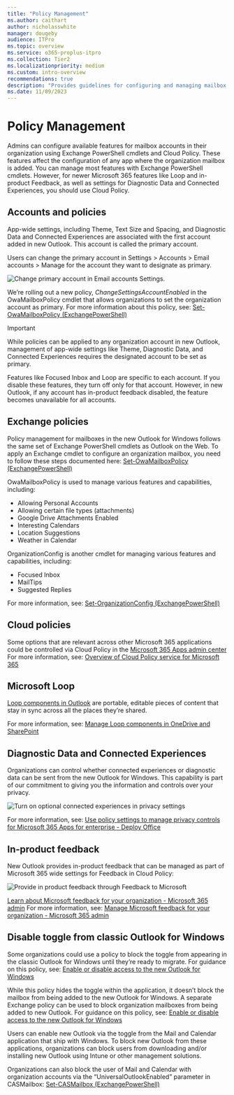 ```yaml
---
title: "Policy Management"
ms.author: caithart
author: nicholasswhite
manager: dougeby
audience: ITPro
ms.topic: overview
ms.service: o365-proplus-itpro
ms.collection: Tier2
ms.localizationpriority: medium
ms.custom: intro-overview
recommendations: true
description: "Provides guidelines for configuring and managing mailbox accounts and features in Microsoft 365 using Exchange PowerShell cmdlets and Cloud Policy."
ms.date: 11/09/2023
---
```


# Policy Management
Admins can configure available features for mailbox accounts in their organization using Exchange PowerShell cmdlets and Cloud Policy. These features affect the configuration of any app where the organization mailbox is added. You can manage most features with Exchange PowerShell cmdlets. However, for newer Microsoft 365 features like Loop and in-product Feedback, as well as settings for Diagnostic Data and Connected Experiences, you should use Cloud Policy.

## Accounts and policies
App-wide settings, including Theme, Text Size and Spacing, and Diagnostic Data and Connected Experiences are associated with the first account added in new Outlook. This account is called the primary account. 

Users can change the primary account in Settings > Accounts > Email accounts > Manage for the account they want to designate as primary.

![Change primary account in Email accounts Settings.](/DeployOffice/images/new-outlook/policy-email-accounts-settings.png)

We’re rolling out a new policy, *ChangeSettingsAccountEnabled* in the OwaMailboxPolicy cmdlet that allows organizations to set the organization account as primary. For more information about this policy, see: [Set-OwaMailboxPolicy (ExchangePowerShell)](/powershell/module/exchange/set-owamailboxpolicy#-changesettingsaccountenabled)

> [!IMPORTANT]
> While policies can be applied to any organization account in new Outlook, management of app-wide settings like Theme, Diagnostic Data, and Connected Experiences requires the designated account to be set as primary.

Features like Focused Inbox and Loop are specific to each account. If you disable these features, they turn off only for that account. However, in new Outlook, if any account has in-product feedback disabled, the feature becomes unavailable for all accounts.

## Exchange policies
Policy management for mailboxes in the new Outlook for Windows follows the same set of Exchange PowerShell cmdlets as Outlook on the Web. To apply an Exchange cmdlet to configure an organization mailbox, you need to follow these steps documented here: [Set-OwaMailboxPolicy (ExchangePowerShell)](/powershell/module/exchange/set-owamailboxpolicy#examples)

OwaMailboxPolicy is used to manage various features and capabilities, including:
- Allowing Personal Accounts
- Allowing certain file types (attachments)
- Google Drive Attachments Enabled
- Interesting Calendars
- Location Suggestions
- Weather in Calendar

OrganizationConfig is another cmdlet for managing various features and capabilities, including:
- Focused Inbox
- MailTips
- Suggested Replies

For more information, see: [Set-OrganizationConfig (ExchangePowerShell)](/powershell/module/exchange/set-organizationconfig)

## Cloud policies
Some options that are relevant across other Microsoft 365 applications could be controlled via Cloud Policy in the  [Microsoft 365 Apps admin center](https://config.office.com)
For more information, see: [Overview of Cloud Policy service for Microsoft 365](/deployoffice/admincenter/overview-cloud-policy.md)

## Microsoft Loop
[Loop components in Outlook](https://support.microsoft.com/office/use-loop-components-in-outlook-9b47c279-011d-4042-bd7f-8bbfca0cb136) are portable, editable pieces of content that stay in sync across all the places they’re shared.

For more information, see: [Manage Loop components in OneDrive and SharePoint](/microsoft-365/loop/loop-components-configuration)

## Diagnostic Data and Connected Experiences
Organizations can control whether connected experiences or diagnostic data can be sent from the new Outlook for Windows. This capability is part of our commitment to giving you the information and controls over your privacy.

![Turn on optional connected experiences in privacy settings](/DeployOffice/images/new-outlook/policy-privacy-settings.png)

For more information, see: [Use policy settings to manage privacy controls for Microsoft 365 Apps for enterprise - Deploy Office](/deployoffice/privacy/manage-privacy-controls)

## In-product feedback
New Outlook provides in-product feedback that can be managed as part of Microsoft 365 wide settings for Feedback in Cloud Policy:

![Provide in product feedback through Feedback to Microsoft](/DeployOffice/images/new-outlook/policy-feeback.png)

[Learn about Microsoft feedback for your organization - Microsoft 365 admin](/microsoft-365/admin/misc/feedback-user-control#in-product-feedback)
For more information, see: [Manage Microsoft feedback for your organization - Microsoft 365 admin](/microsoft-365/admin/manage/manage-feedback-ms-org)

## Disable toggle from classic Outlook for Windows
Some organizations could use a policy to block the toggle from appearing in the classic Outlook for Windows until they’re ready to migrate. For guidance on this policy, see: [Enable or disable access to the new Outlook for Windows](/exchange/clients-and-mobile-in-exchange-online/outlook-on-the-web/enable-disable-employee-access-new-outlook#use-the-registry-to-enable-or-disable-the-new-outlook-toggle-in-outlook-desktop)

While this policy hides the toggle within the application, it doesn’t block the mailbox from being added to the new Outlook for Windows. A separate Exchange policy can be used to block organization mailboxes from being added to new Outlook. For guidance on this policy, see: [Enable or disable access to the new Outlook for Windows](/exchange/clients-and-mobile-in-exchange-online/outlook-on-the-web/enable-disable-employee-access-new-outlook#enable-or-disable-the-new-outlook-for-windows-for-an-individual-mailbox)

Users can enable new Outlook via the toggle from the Mail and Calendar application that ship with Windows. To block new Outlook from these applications, organizations can block users from downloading and/or installing new Outlook using Intune or other management solutions.

Organizations can also block the user of Mail and Calendar with organization accounts via the “UniversalOutlookEnabled” parameter in CASMailbox: [Set-CASMailbox (ExchangePowerShell)](/powershell/module/exchange/set-casmailbox)